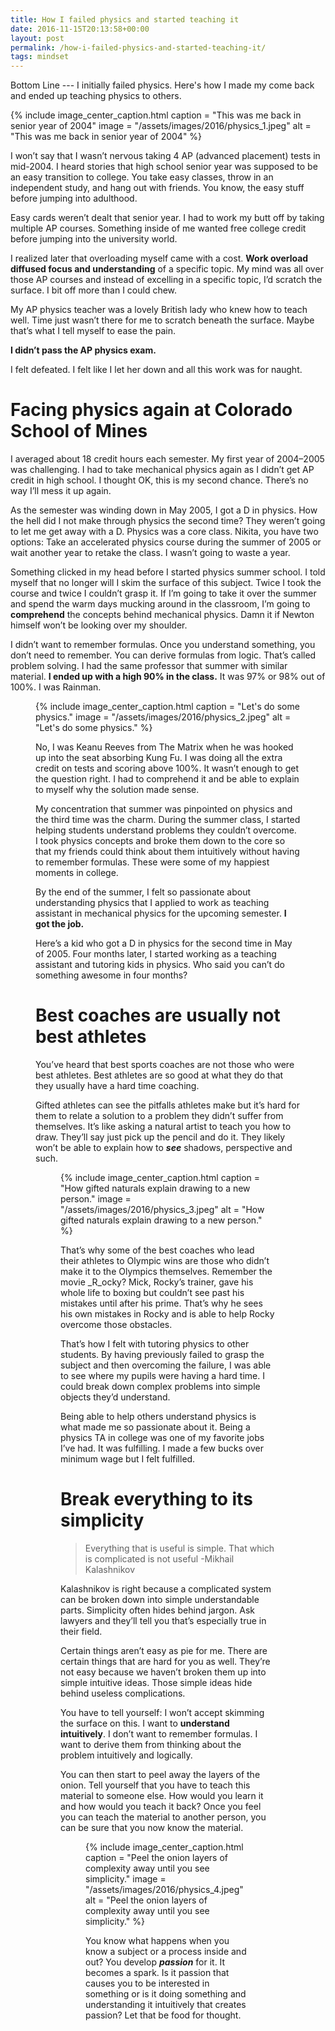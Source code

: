 ```yaml
---
title: How I failed physics and started teaching it
date: 2016-11-15T20:13:58+00:00
layout: post
permalink: /how-i-failed-physics-and-started-teaching-it/
tags: mindset
---
```


Bottom Line --- I initially failed physics. Here's how I made my come back and ended up teaching physics to others.

{% include image_center_caption.html 
    caption = "This was me back in senior year of 2004"
    image = "/assets/images/2016/physics_1.jpeg"
    alt = "This was me back in senior year of 2004"
%}

I won’t say that I wasn’t nervous taking 4 AP (advanced placement) tests in mid-2004. I heard stories that high school senior year was supposed to be an easy transition to college. You take easy classes, throw in an independent study, and hang out with friends. You know, the easy stuff before jumping into adulthood.

Easy cards weren’t dealt that senior year. I had to work my butt off by taking multiple AP courses. Something inside of me wanted free college credit before jumping into the university world.

I realized later that overloading myself came with a cost. **Work overload diffused focus and understanding** of a specific topic. My mind was all over those AP courses and instead of excelling in a specific topic, I’d scratch the surface. I bit off more than I could chew.

My AP physics teacher was a lovely British lady who knew how to teach well. Time just wasn’t there for me to scratch beneath the surface. Maybe that’s what I tell myself to ease the pain.

**I didn’t pass the AP physics exam.**

I felt defeated. I felt like I let her down and all this work was for naught.

# Facing physics again at Colorado School of Mines

I averaged about 18 credit hours each semester. My first year of 2004–2005 was challenging. I had to take mechanical physics again as I didn’t get AP credit in high school. I thought OK, this is my second chance. There’s no way I’ll mess it up again.

As the semester was winding down in May 2005, I got a D in physics. How the hell did I not make through physics the second time? They weren’t going to let me get away with a D. Physics was a core class. Nikita, you have two options: Take an accelerated physics course during the summer of 2005 or wait another year to retake the class. I wasn’t going to waste a year.

Something clicked in my head before I started physics summer school. I told myself that no longer will I skim the surface of this subject. Twice I took the course and twice I couldn’t grasp it. If I’m going to take it over the summer and spend the warm days mucking around in the classroom, I’m going to **comprehend** the concepts behind mechanical physics. Damn it if Newton himself won’t be looking over my shoulder.

I didn’t want to remember formulas. Once you understand something, you don’t need to remember. You can derive formulas from logic. That’s called problem solving. I had the same professor that summer with similar material. **I ended up with a high 90% in the class.** It was 97% or 98% out of 100%. I was Rainman.<figure> 

{% include image_center_caption.html 
    caption = "Let's do some physics."
    image = "/assets/images/2016/physics_2.jpeg"
    alt = "Let's do some physics."
%}

No, I was Keanu Reeves from The Matrix when he was hooked up into the seat absorbing Kung Fu. I was doing all the extra credit on tests and scoring above 100%. It wasn’t enough to get the question right. I had to comprehend it and be able to explain to myself why the solution made sense.

My concentration that summer was pinpointed on physics and the third time was the charm. During the summer class, I started helping students understand problems they couldn’t overcome. I took physics concepts and broke them down to the core so that my friends could think about them intuitively without having to remember formulas. These were some of my happiest moments in college.

By the end of the summer, I felt so passionate about understanding physics that I applied to work as teaching assistant in mechanical physics for the upcoming semester. **I got the job.**

Here’s a kid who got a D in physics for the second time in May of 2005. Four months later, I started working as a teaching assistant and tutoring kids in physics. Who said you can’t do something awesome in four months?

# Best coaches are usually not best athletes

You’ve heard that best sports coaches are not those who were best athletes. Best athletes are so good at what they do that they usually have a hard time coaching.

Gifted athletes can see the pitfalls athletes make but it’s hard for them to relate a solution to a problem they didn’t suffer from themselves. It’s like asking a natural artist to teach you how to draw. They’ll say just pick up the pencil and do it. They likely won’t be able to explain how to **_see_** shadows, perspective and such.<figure class="wp-caption"> 

{% include image_center_caption.html 
    caption = "How gifted naturals explain drawing to a new person."
    image = "/assets/images/2016/physics_3.jpeg"
    alt = "How gifted naturals explain drawing to a new person."
%}

That’s why some of the best coaches who lead their athletes to Olympic wins are those who didn’t make it to the Olympics themselves. Remember the movie _R_ocky? Mick, Rocky’s trainer, gave his whole life to boxing but couldn’t see past his mistakes until after his prime. That’s why he sees his own mistakes in Rocky and is able to help Rocky overcome those obstacles.

That’s how I felt with tutoring physics to other students. By having previously failed to grasp the subject and then overcoming the failure, I was able to see where my pupils were having a hard time. I could break down complex problems into simple objects they’d understand.

Being able to help others understand physics is what made me so passionate about it. Being a physics TA in college was one of my favorite jobs I’ve had. It was fulfilling. I made a few bucks over minimum wage but I felt fulfilled.

# Break everything to its simplicity

> Everything that is useful is simple. That which is complicated is not useful -Mikhail Kalashnikov

Kalashnikov is right because a complicated system can be broken down into simple understandable parts. Simplicity often hides behind jargon. Ask lawyers and they’ll tell you that’s especially true in their field.

Certain things aren’t easy as pie for me. There are certain things that are hard for you as well. They’re not easy because we haven’t broken them up into simple intuitive ideas. Those simple ideas hide behind useless complications.

You have to tell yourself: I won’t accept skimming the surface on this. I want to **understand intuitively**. I don’t want to remember formulas. I want to derive them from thinking about the problem intuitively and logically.

You can then start to peel away the layers of the onion. Tell yourself that you have to teach this material to someone else. How would you learn it and how would you teach it back? Once you feel you can teach the material to another person, you can be sure that you now know the material.<figure class="wp-caption"> 

{% include image_center_caption.html 
    caption = "Peel the onion layers of complexity away until you see simplicity."
    image = "/assets/images/2016/physics_4.jpeg"
    alt = "Peel the onion layers of complexity away until you see simplicity."
%}

You know what happens when you know a subject or a process inside and out? You develop **_passion_** for it. It becomes a spark. Is it passion that causes you to be interested in something or is it doing something and understanding it intuitively that creates passion? Let that be food for thought.